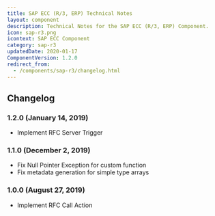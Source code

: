 ```yaml
---
title: SAP ECC (R/3, ERP) Technical Notes
layout: component
description: Technical Notes for the SAP ECC (R/3, ERP) Component.
icon: sap-r3.png
icontext: SAP ECC Component
category: sap-r3
updatedDate: 2020-01-17
ComponentVersion: 1.2.0
redirect_from:
  - /components/sap-r3/changelog.html
---
```


## Changelog

### 1.2.0 (January 14, 2019)

* Implement RFC Server Trigger

### 1.1.0 (December 2, 2019)

* Fix Null Pointer Exception for custom function
* Fix metadata generation for simple type arrays

### 1.0.0 (August 27, 2019)

* Implement RFC Call Action
